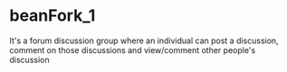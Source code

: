 # beanFork_1
It's a forum discussion group where an individual can post a discussion, comment on those discussions and view/comment other people's discussion
